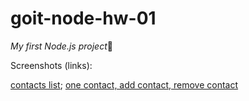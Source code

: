# goit-node-hw-01

_My first Node.js project_:dizzy:

Screenshots (links):

[contacts list](https://monosnap.com/file/7KU6iAItGmjk7BLkczlXBERMaTocTO);
[one contact, add contact, remove contact](https://monosnap.com/file/7KU6iAItGmjk7BLkczlXBERMaTocTO)
